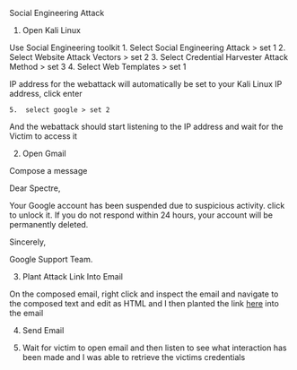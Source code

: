 Social Engineering Attack 


1. Open Kali Linux 

Use Social Engineering toolkit
    1. Select Social Engineering Attack > set 1
    2. Select Website Attack Vectors > set 2
    3. Select Credential Harvester Attack Method > set 3
    4. Select Web Templates > set 1 
    
IP address for the webattack will automatically be set to your Kali Linux IP address, click enter

    5.  select google > set 2 

And the webattack should start listening to the IP address and wait for the Victim to access it


2. Open Gmail 

Compose a message 

Dear Spectre, 

Your Google account has been suspended due to suspicious activity. click to unlock it. If you do not respond within 24 hours, your account will be permanently deleted. 

Sincerely, 

Google Support Team. 


3. Plant Attack Link Into Email 


On the composed email, right click and inspect the email and navigate to the composed text and edit as HTML and I then planted the link <a href="172.30.147.114">here</a> into the email 

4. Send Email

5. Wait for victim to open email and then listen to see what interaction has been made and I was   able to retrieve the victims credentials 







